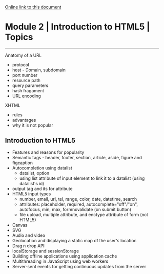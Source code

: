 [Online link to this document](http://bit.ly/2hkuATn)

# Module 2 | Introduction to HTML5 | Topics
-------------------------------------------

Anatomy of a URL
- protocol
- host - Domain, subdomain
- port number
- resource path
- query parameters
- hash fragament
- URL encoding

XHTML
- rules
- advantages
- why it is not popular

Introduction to HTML5
------------
- Features and reasons for popularity
- Semantic tags - header, footer, section, article, aside, figure and figcaption
- Autocompletion using datalist
	- datalist, option
	- using list attribute of input element to link it to a datalist (using datalist's id)
- output tag and its for attribute
- HTML5 input types
	- number, email, url, tel, range, color, date, datetime, search
	- attributes: placeholder, required, autocomplete="off"/"on", autofocus, min, max, formnovalidate (on submit button)
	- file upload, multiple attribute, and enctype attribute of form (not HTML5)
- Canvas
- SVG
- Audio and video
- Geolocation and displaying a static map of the user's location
- Drag n drop API
- localStorage and sessionStorage
- Building offline applications using application cache
- Multithreading in JavaScript using web workers
- Server-sent events for getting continuous updates from the server